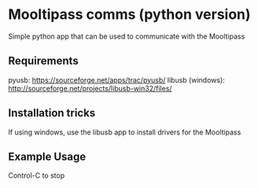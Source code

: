 Mooltipass comms (python version)
=================================
Simple python app that can be used to communicate with the Mooltipass

Requirements
------------
pyusb: https://sourceforge.net/apps/trac/pyusb/
libusb (windows): http://sourceforge.net/projects/libusb-win32/files/

Installation tricks
-------------------
If using windows, use the libusb app to install drivers for the Mooltipass

Example Usage
-------------
Control-C to stop